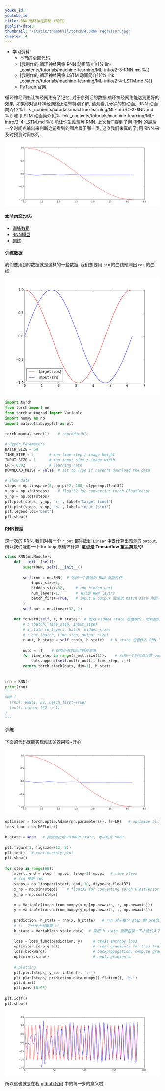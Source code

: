 ```yaml
---
youku_id:
youtube_id:
title: RNN 循环神经网络 (回归)
publish-date:
thumbnail: "/static/thumbnail/torch/4.3RNN regressor.jpg"
chapter: 4
---
```


* 学习资料:
  * [本节的全部代码](https://github.com/MorvanZhou/tutorials/blob/master/pytorchTUT/403_RNN_regressor.py)
  * [我制作的 循环神经网络 RNN 动画简介]({% link _contents/tutorials/machine-learning/ML-intro/2-3-RNN.md %})
  * [我制作的 循环神经网络 LSTM 动画简介]({% link _contents/tutorials/machine-learning/ML-intro/2-4-LSTM.md %})
  * [PyTorch 官网](http://pytorch.org/)

循环神经网络让神经网络有了记忆, 对于序列话的数据,循环神经网络能达到更好的效果. 如果你对循环神经网络还没有特别了解, 请观看几分钟的短动画,
[RNN 动画简介]({% link _contents/tutorials/machine-learning/ML-intro/2-3-RNN.md %}) 和
[LSTM 动画简介]({% link _contents/tutorials/machine-learning/ML-intro/2-4-LSTM.md %}) 能让你生动理解 RNN.
上次我们提到了用 RNN 的最后一个时间点输出来判断之前看到的图片属于哪一类, 这次我们来真的了, 用 RNN 来及时预测时间序列.

<img class="course-image" src="/static/results/torch/4-3-1.gif">


#### 本节内容包括:

* [训练数据](#data)
* [RNN模型](#RNN)
* [训练](#train)



<h4 class="tut-h4-pad" id="data">训练数据</h4>

我们要用到的数据就是这样的一些数据, 我们想要用 `sin` 的曲线预测出 `cos` 的曲线.

<img class="course-image" src="/static/results/torch/4-3-2.png">

```python
import torch
from torch import nn
from torch.autograd import Variable
import numpy as np
import matplotlib.pyplot as plt

torch.manual_seed(1)    # reproducible

# Hyper Parameters
BATCH_SIZE = 64
TIME_STEP = 5       # rnn time step / image height
INPUT_SIZE = 1      # rnn input size / image width
LR = 0.02           # learning rate
DOWNLOAD_MNIST = False  # set to True if haven't download the data

# show data
steps = np.linspace(0, np.pi*2, 100, dtype=np.float32)
x_np = np.sin(steps)    # float32 for converting torch FloatTensor
y_np = np.cos(steps)
plt.plot(steps, y_np, 'r-', label='target (cos)')
plt.plot(steps, x_np, 'b-', label='input (sin)')
plt.legend(loc='best')
plt.show()
```



<h4 class="tut-h4-pad" id="RNN">RNN模型</h4>

这一次的 RNN, 我们对每一个 `r_out` 都得放到 `Linear` 中去计算出预测的 `output`, 所以我们能用一个 for loop 来循环计算.
**这点是 Tensorflow 望尘莫及的!**

```python
class RNN(nn.Module):
    def __init__(self):
        super(RNN, self).__init__()

        self.rnn = nn.RNN(  # 这回一个普通的 RNN 就能胜任
            input_size=1,
            hidden_size=32,     # rnn hidden unit
            num_layers=1,       # 有几层 RNN layers
            batch_first=True,   # input & output 会是以 batch size 为第一维度的特征集 e.g. (batch, time_step, input_size)
        )
        self.out = nn.Linear(32, 1)

    def forward(self, x, h_state):  # 因为 hidden state 是连续的, 所以我们要一直传递这一个 state
        # x (batch, time_step, input_size)
        # h_state (n_layers, batch, hidden_size)
        # r_out (batch, time_step, output_size)
        r_out, h_state = self.rnn(x, h_state)   # h_state 也要作为 RNN 的一个输入

        outs = []    # 保存所有时间点的预测值
        for time_step in range(r_out.size(1)):    # 对每一个时间点计算 output
            outs.append(self.out(r_out[:, time_step, :]))
        return torch.stack(outs, dim=1), h_state


rnn = RNN()
print(rnn)
"""
RNN (
  (rnn): RNN(1, 32, batch_first=True)
  (out): Linear (32 -> 1)
)
"""
```

<h4 class="tut-h4-pad" id="train">训练</h4>

下面的代码就能实现动图的效果啦~开心

<img class="course-image" src="/static/results/torch/4-3-1.gif">


```python
optimizer = torch.optim.Adam(rnn.parameters(), lr=LR)   # optimize all rnn parameters
loss_func = nn.MSELoss()

h_state = None   # 要使用初始 hidden state, 可以设成 None

plt.figure(1, figsize=(12, 5))
plt.ion()   # continuously plot
plt.show()

for step in range(60):
    start, end = step * np.pi, (step+1)*np.pi   # time steps
    # sin 预测 cos
    steps = np.linspace(start, end, 10, dtype=np.float32)
    x_np = np.sin(steps)    # float32 for converting torch FloatTensor
    y_np = np.cos(steps)

    x = Variable(torch.from_numpy(x_np[np.newaxis, :, np.newaxis]))    # shape (batch, time_step, input_size)
    y = Variable(torch.from_numpy(y_np[np.newaxis, :, np.newaxis]))

    prediction, h_state = rnn(x, h_state)   # rnn 对于每个 step 的 prediction, 还有最后一个 step 的 h_state
    # !!  下一步十分重要 !!
    h_state = Variable(h_state.data)  # 要把 h_state 重新包装一下才能放入下一个 iteration, 不然会报错

    loss = loss_func(prediction, y)     # cross entropy loss
    optimizer.zero_grad()               # clear gradients for this training step
    loss.backward()                     # backpropagation, compute gradients
    optimizer.step()                    # apply gradients

    # plotting
    plt.plot(steps, y_np.flatten(), 'r-')
    plt.plot(steps, prediction.data.numpy().flatten(), 'b-')
    plt.draw()
    plt.pause(0.05)

plt.ioff()
plt.show()
```

<img class="course-image" src="/static/results/torch/4-3-3.png">


所以这也就是在我 [github 代码](https://github.com/MorvanZhou/tutorials/blob/master/pytorchTUT/403_RNN_regressor.py) 中的每一步的意义啦.


